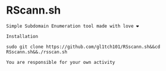 # RScann.sh
```Simple Subdomain Enumeration tool made with love ❤️ ```

```Installation```
```
sudo git clone https://github.com/gl1tch101/RSscann.sh&&cd RSscann.sh&&./rsscan.sh
```
```You are responsible for your own activity```
